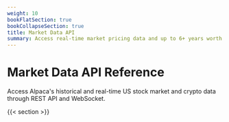 ```yaml
---
weight: 10
bookFlatSection: true
bookCollapseSection: true
title: Market Data API
summary: Access real-time market pricing data and up to 6+ years worth of historical data for stocks and crypto.
---
```


# Market Data API Reference

Access Alpaca's historical and real-time US stock market and crypto data through REST API and WebSocket.

{{< section >}}


